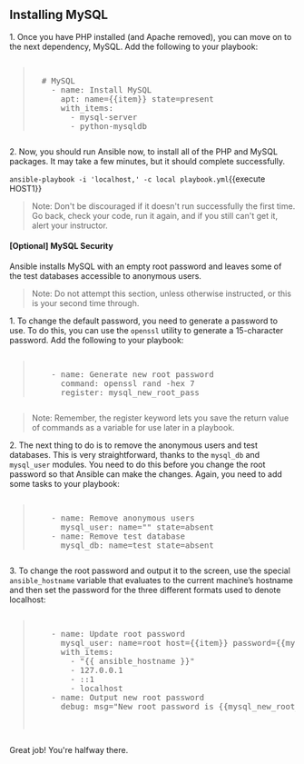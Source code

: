 
## Installing MySQL
1\. Once you have PHP installed (and Apache removed), you can move on to the next dependency, MySQL. Add the following to your playbook:

<pre class="file" data-filename="playbook.yml"><blockquote>
  # MySQL
    - name: Install MySQL
      apt: name={{item}} state=present
      with_items:
        - mysql-server
        - python-mysqldb
</blockquote></pre>

2\. Now, you should run Ansible now, to install all of the PHP and MySQL packages. It may take a few minutes, but it should complete successfully.

`ansible-playbook -i 'localhost,' -c local playbook.yml`{{execute HOST1}}

>Note: Don't be discouraged if it doesn't run successfully the first time. Go back, check your code, run it again, and if you still can't get it, alert your instructor.

#### [Optional] MySQL Security  
Ansible installs MySQL with an empty root password and leaves some of the test databases accessible to anonymous users.

>Note: Do not attempt this section, unless otherwise instructed, or this is your second time through.

1\. To change the default password, you need to generate a password to use. To do this, you can use the `openssl` utility to generate a 15-character password. Add the following to your playbook:

<pre class="file" data-filename="playbook.yml"><blockquote>
    - name: Generate new root password
      command: openssl rand -hex 7
      register: mysql_new_root_pass
</blockquote></pre>


> Note: Remember, the register keyword lets you save the return value of commands as a variable for use later in a playbook.

2\. The next thing to do is to remove the anonymous users and test databases. This is very straightforward, thanks to the `mysql_db` and `mysql_user` modules. You need to do this before you change the root password so that Ansible can make the changes. Again, you need to add some tasks to your playbook:

<pre class="file" data-filename="playbook.yml"><blockquote>
    - name: Remove anonymous users
      mysql_user: name="" state=absent
    - name: Remove test database
      mysql_db: name=test state=absent
</blockquote></pre>


3\. To change the root password and output it to the screen, use the special `ansible_hostname` variable that evaluates to the current machine’s hostname and then set the password for the three different formats used to denote localhost:

<pre class="file" data-filename="playbook.yml"><blockquote>
    - name: Update root password
      mysql_user: name=root host={{item}} password={{mysql_new_root_pass.stdout}}
      with_items:
        - "{{ ansible_hostname }}"
        - 127.0.0.1
        - ::1
        - localhost
    - name: Output new root password
      debug: msg="New root password is {{mysql_new_root_pass.stdout}}"


</blockquote></pre>

Great job! You're halfway there.
